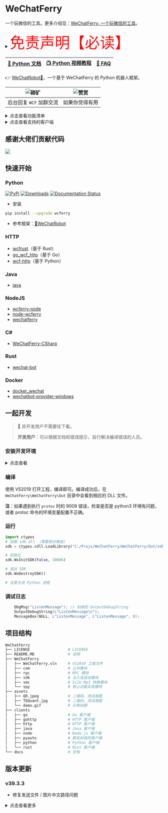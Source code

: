 # WeChatFerry

一个玩微信的工具。更多介绍见：[WeChatFerry: 一个玩微信的工具](https://mp.weixin.qq.com/s/CGLfSaNDy8MyuyPWGjGJ7w)。

<details><summary><font color="red" size="12">免责声明【必读】</font></summary>

本工具仅供学习和技术研究使用，不得用于任何商业或非法行为，否则后果自负。

本工具的作者不对本工具的安全性、完整性、可靠性、有效性、正确性或适用性做任何明示或暗示的保证，也不对本工具的使用或滥用造成的任何直接或间接的损失、责任、索赔、要求或诉讼承担任何责任。

本工具的作者保留随时修改、更新、删除或终止本工具的权利，无需事先通知或承担任何义务。

本工具的使用者应遵守相关法律法规，尊重微信的版权和隐私，不得侵犯微信或其他第三方的合法权益，不得从事任何违法或不道德的行为。

本工具的使用者在下载、安装、运行或使用本工具时，即表示已阅读并同意本免责声明。如有异议，请立即停止使用本工具，并删除所有相关文件。

</details>

|[📖 Python 文档](https://wechatferry.readthedocs.io/)|[📺 Python 视频教程](https://mp.weixin.qq.com/s/APdjGyZ2hllXxyG_sNCfXQ)|[🙋 FAQ](https://mp.weixin.qq.com/s/YvgFFhF6D-79kXDzRqtg6w)|
|:-:|:-:|:-:|

👉 [WeChatRobot🤖](https://github.com/lich0821/WeChatRobot)，一个基于 WeChatFerry 的 Python 机器人框架。

|![碲矿](assets/TEQuant.jpg)|![赞赏](assets/QR.jpeg)|
|:-:|:-:|
|后台回复 `WCF` 加群交流|如果你觉得有用|

<details><summary>点击查看功能清单</summary>

* 查询登录状态
* 获取登录账号信息
* 获取消息类型
* 获取联系人
* 获取可查询数据库
* 获取数据库所有表
* 获取语音消息
* 发送文本消息（可 @）
* 发送图片消息
* 发送文件消息
* 发送卡片消息
* 发送 XML 消息
* 发送 GIF 消息
* 拍一拍群友
* 转发消息
* 开启接收消息
* 关闭接收消息
* 查询数据库
* 获取朋友圈消息
* 下载图片、视频、文件
* 解密图片
* 添加群成员
* 删除群成员
* 邀请群成员

</details>

<details><summary>点击查看支持的客户端</summary>

* Python
* HTTP
* NodeJS

</details>

## 感谢大佬们贡献代码

<a href="https://github.com/lich0821/WeChatFerry/graphs/contributors">![](https://contrib.rocks/image?repo=lich0821/WeChatFerry&columns=8)</a>

## 快速开始
### Python
[![PyPi](https://img.shields.io/pypi/v/wcferry.svg)](https://pypi.python.org/pypi/wcferry) [![Downloads](https://static.pepy.tech/badge/wcferry)](https://pypi.python.org/pypi/wcferry) [![Documentation Status](https://readthedocs.org/projects/wechatferry/badge/?version=latest)](https://wechatferry.readthedocs.io/zh/latest/?badge=latest)

* 安装
```sh
pip install --upgrade wcferry
```

* 参考框架：[🤖WeChatRobot](https://github.com/lich0821/WeChatRobot)

### HTTP
* [wcfrust](https://github.com/lich0821/wcf-client-rust)（基于 Rust）
* [go_wcf_http](clients/go_wcf_http/README.MD)（基于 Go）
* [wcf-http](https://github.com/yuxiaoli/wcf-http)（基于 Python）

### Java
* [java](clients/java/wcferry/README.MD)

### NodeJS
* [wcferry-node](https://github.com/dr-forget/wcferry-node)
* [node-wcferry](https://github.com/stkevintan/node-wcferry)
* [wechatferry](https://github.com/wechatferry/wechatferry)

### C#
* [WeChatFerry-CSharp](https://github.com/send010/WeChatFerry-CSharp)

### Rust
* [wechat-bot](https://github.com/CliffHan/wechat-bot)

### Docker
* [docker_wechat](https://github.com/Saroth/docker_wechat)
* [wechatbot-provider-windows](https://github.com/danni-cool/wechatbot-provider-windows)

## 一起开发

> 🚫 非开发用户不需要往下看。
>
> **开发用户**：可以根据文档和错误提示，自行解决编译错误的人员。

### 安装开发环境

<details><summary>点击查看</summary>

#### 安装 vcpkg

* 安装，参考[Vcpkg: 总览](https://github.com/microsoft/vcpkg/blob/master/README_zh_CN.md)。

```sh
cd C:\Tools
git clone https://github.com/microsoft/vcpkg
.\vcpkg\bootstrap-vcpkg.bat
```

* 添加全局配置：
环境变量增加 `vcpkg` 所在路径（本文为：`C:\Tools\vcpkg`）：
```sh
setx VCPKG_ROOT "C:/Tools/vcpkg" /M
```

* 与 Visual Studio 集成
```sh
vcpkg integrate install # 失败则说明未正确安装或者未正确配置环境变量
```

#### 安装相关组件

编译时会自动安装。但如果需要使用 `protoc.exe`，则需要配置一下 `protoc.exe` 环境变量：`<vcpkg_package_installed_path>\x64-windows-static\x64-windows-static\tools\protobuf`。

（本文为：`C:\Projs\WeChatFerry\WeChatFerry\vcpkg_installed\x64-windows-static\x64-windows-static\tools\protobuf`）

#### 安装 VS2019

#### 安装 Python3

通过微软商店或者 python.org 自行下载均可（注意 `python` 版本不能太高，否则需要自行编译依赖，建议使用 python 3.10），然后配置好环境变量，确保 `python` 在命令行下可用。

安装依赖：
```sh
pip install grpcio-tools==1.48.2
```

</details>

### 编译

使用 VS2019 打开工程，编译即可。编译成功后，在 `WeChatFerry\WeChatFerry\Out` 目录中会看到相应的 DLL 文件。

**注**：如果遇到执行 `protoc` 时的 9009 错误，检查是否是 python3 环境有问题，或者 protoc 命令的环境变量配置不正确。

### 运行
```py
import ctypes
# 加载 sdk.dll （需要绝对路径）
sdk = ctypes.cdll.LoadLibrary("C:/Projs/WeChatFerry/WeChatFerry/Out/sdk.dll")

# 初始化
sdk.WxInitSDK(False, 10086)

# 退出 SDK
sdk.WxDestroySDK()

# 注意关闭 Python 进程
```

### 调试日志
```c
    DbgMsg("ListenMessage"); // 封装的 OutputDebugString
    OutputDebugString(L"ListenMessage\n");
    MessageBox(NULL, L"ListenMessage", L"ListenMessage", 0);
```

## 项目结构

```sh
WeChatFerry
├── LICENSE                 # LICENSE
├── README.MD               # 说明
├── WeChatFerry
│   ├── WeChatFerry.sln     # VS2019 工程文件
│   ├── com                 # 公共模块
│   ├── rpc                 # RPC 模块
│   ├── sdk                 # 注入及启动模块
│   ├── smc                 # Silk-Mp3 转换模块
│   └── spy                 # 核心功能实现模块
├── assets
│   ├── QR.jpeg             # 二维码，测试用图
│   ├── TEQuant.jpg         # 二维码，测试用图
│   └── demo.gif            # 示例动图
├── clients
│   ├── go                  # Go 客户端
│   ├── gohttp              # HTTP 客户端
│   ├── http                # HTTP 客户端
│   ├── java                # Java 客户端
│   ├── node                # Node.js 客户端
│   ├── pyauto              # 群友封装的客户端
│   ├── python              # Python 客户端
│   └── rust                # Rust 客户端
└── docs                    # 文档

```

## 版本更新

### v39.3.3

* 修复发送文件 / 图片中文路径问题

<details><summary>点击查看更多</summary>

客户端越来越多了，版本号开始混乱，所以重新定义了版本号：`w.x.y.z`。

其中：
* `w` 是微信的大版本号，如 `37` (3.7.a.a), `38` (3.8.a.a), `39` (3.9.a.a)
* `x` 是适配的微信的小版本号，从 0 开始
* `y` 是 `WeChatFerry` 的版本，从 0 开始
* `z` 是各客户端的版本，从 0 开始

### v39.3.2

* 修复接收消息问题

### v39.3.0

* 适配 `3.9.11.25`

### v39.2.4

* 修复 wxid 问题

### v39.2.3

* 实现发送 GIF

### v39.2.2

* 修复开启、停止接收消息失败问题

### v39.2.1

* 实现了好多功能（见功能清单）

### v39.2.0

* 开始适配 `3.9.10.27`
* 实现检查登录状态
* 实现获取登录账号信息（wxid、昵称、手机号、数据目录）
* 实现获取消息类型
* 实现开启接收消息
* 实现停止接收消息
* 实现发送文本消息（可 @）
* 实现发送图片消息

### v39.1.0 (2024.04.19)

* 适配 x64 环境
* 重构项目
* 开始适配 `3.9.10.19`

</details>
